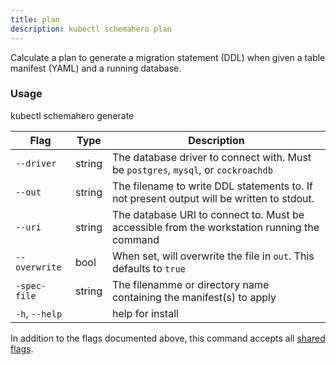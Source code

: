 ```yaml
---
title: plan
description: kubectl schemahero plan
---
```


Calculate a plan to generate a migration statement (DDL) when given a table manifest (YAML) and a running database.

### Usage
kubectl schemahero generate

Flag | Type |	Description
-----|------|------------
`--driver` | string | The database driver to connect with. Must be `postgres`, `mysql`, or `cockroachdb`
`--out` | string | The filename to write DDL statements to. If not present output will be written to stdout.
`--uri` | string | The database URI to connect to. Must be accessible from the workstation running the command
`--overwrite` | bool | When set, will overwrite the file in `out`. This defaults to `true`
`-spec-file` | string | The filenamme or directory name containing the manifest(s) to apply
`-h`, `--help`	| |	help for install

In addition to the flags documented above, this command accepts all [shared flags](../kubectl/shared-flags).
